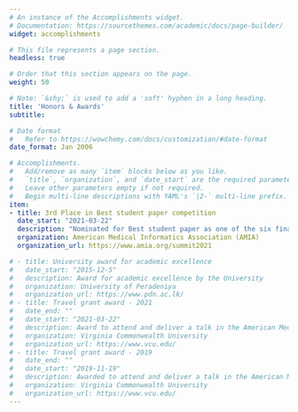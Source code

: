 ```yaml
---
# An instance of the Accomplishments widget.
# Documentation: https://sourcethemes.com/academic/docs/page-builder/
widget: accomplishments

# This file represents a page section.
headless: true

# Order that this section appears on the page.
weight: 50

# Note: `&shy;` is used to add a 'soft' hyphen in a long heading.
title: 'Honors & Awards'
subtitle:

# Date format
#   Refer to https://wowchemy.com/docs/customization/#date-format
date_format: Jan 2006

# Accomplishments.
#   Add/remove as many `item` blocks below as you like.
#   `title`, `organization`, and `date_start` are the required parameters.
#   Leave other parameters empty if not required.
#   Begin multi-line descriptions with YAML's `|2-` multi-line prefix.
item:
- title: 3rd Place in Best student paper competition
  date_start: "2021-03-22"
  description: "Nominated for Best student paper as one of the six finalists. Ranked 3rd in the competition."
  organization: American Medical Informatics Association (AMIA)
  organization_url: https://www.amia.org/summit2021

# - title: University award for academic excellence
#   date_start: "2015-12-5"
#   description: Award for academic excellence by the University
#   organization: University of Peradeniya
#   organization_url: https://www.pdn.ac.lk/ 
# - title: Travel grant award - 2021
#   date_end: ""
#   date_start: "2021-03-22"
#   description: Award to attend and deliver a talk in the American Medical Informatics Association (AMIA)-2021 Virtual Informatics Summit
#   organization: Virginia Commonwealth University
#   organization_url: https://www.vcu.edu/
# - title: Travel grant award - 2019
#   date_end: ""
#   date_start: "2019-11-19"
#   description: Awarded to attend and deliver a talk in the American Medical Informatics Association (AMIA)-2019 annual symposium
#   organization: Virginia Commonwealth University
#   organization_url: https://www.vcu.edu/
---
```

